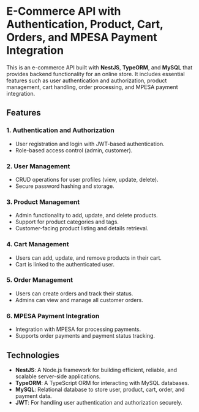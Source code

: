 # E-Commerce API with Authentication, Product, Cart, Orders, and MPESA Payment Integration

This is an e-commerce API built with **NestJS**, **TypeORM**, and **MySQL** that provides backend functionality for an online store. It includes essential features such as user authentication and authorization, product management, cart handling, order processing, and MPESA payment integration.

## Features

### 1. **Authentication and Authorization**
- User registration and login with JWT-based authentication.
- Role-based access control (admin, customer).

### 2. **User Management**
- CRUD operations for user profiles (view, update, delete).
- Secure password hashing and storage.

### 3. **Product Management**
- Admin functionality to add, update, and delete products.
- Support for product categories and tags.
- Customer-facing product listing and details retrieval.

### 4. **Cart Management**
- Users can add, update, and remove products in their cart.
- Cart is linked to the authenticated user.

### 5. **Order Management**
- Users can create orders and track their status.
- Admins can view and manage all customer orders.

### 6. **MPESA Payment Integration**
- Integration with MPESA for processing payments.
- Supports order payments and payment status tracking.

## Technologies

- **NestJS**: A Node.js framework for building efficient, reliable, and scalable server-side applications.
- **TypeORM**: A TypeScript ORM for interacting with MySQL databases.
- **MySQL**: Relational database to store user, product, cart, order, and payment data.
- **JWT**: For handling user authentication and authorization securely.

